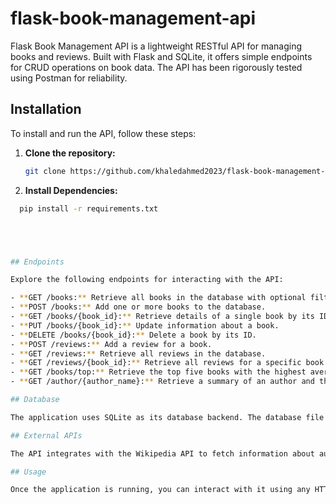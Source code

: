# flask-book-management-api

Flask Book Management API is a lightweight RESTful API for managing books and reviews. Built with Flask and SQLite, it offers simple endpoints for CRUD operations on book data. The API has been rigorously tested using Postman for reliability.

## Installation

To install and run the API, follow these steps:

1. **Clone the repository:**

   ```bash
   git clone https://github.com/khaledahmed2023/flask-book-management-api.git

2. **Install Dependencies:**

  ```bash
    pip install -r requirements.txt





## Endpoints

Explore the following endpoints for interacting with the API:

- **GET /books:** Retrieve all books in the database with optional filters for title, author, and genre.
- **POST /books:** Add one or more books to the database.
- **GET /books/{book_id}:** Retrieve details of a single book by its ID.
- **PUT /books/{book_id}:** Update information about a book.
- **DELETE /books/{book_id}:** Delete a book by its ID.
- **POST /reviews:** Add a review for a book.
- **GET /reviews:** Retrieve all reviews in the database.
- **GET /reviews/{book_id}:** Retrieve all reviews for a specific book.
- **GET /books/top:** Retrieve the top five books with the highest average ratings.
- **GET /author/{author_name}:** Retrieve a summary of an author and their most famous works using external APIs.

## Database

The application uses SQLite as its database backend. The database file is `books.db`, which stores information about books and reviews.

## External APIs

The API integrates with the Wikipedia API to fetch information about authors and their notable works.

## Usage

Once the application is running, you can interact with it using any HTTP client (e.g., cURL, Postman). Here's an example using cURL:


